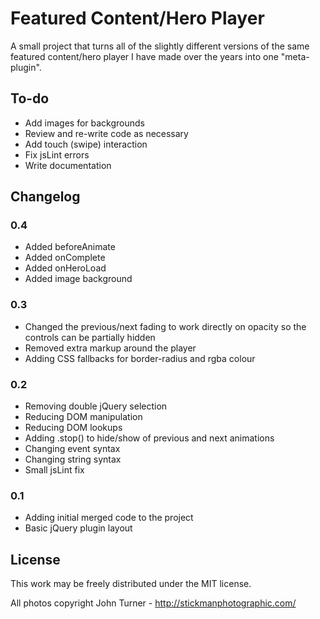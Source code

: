 Featured Content/Hero Player
====================

A small project that turns all of the slightly different versions of the same featured content/hero player I have made over the years into one "meta-plugin".

To-do
---------------------

- Add images for backgrounds
- Review and re-write code as necessary
- Add touch (swipe) interaction
- Fix jsLint errors
- Write documentation

Changelog
---------------------

### 0.4
- Added beforeAnimate
- Added onComplete
- Added onHeroLoad
- Added image background

### 0.3
- Changed the previous/next fading to work directly on opacity so the controls can be partially hidden
- Removed extra markup around the player
- Adding CSS fallbacks for border-radius and rgba colour

### 0.2
- Removing double jQuery selection
- Reducing DOM manipulation
- Reducing DOM lookups
- Adding .stop() to hide/show of previous and next animations
- Changing event syntax
- Changing string syntax
- Small jsLint fix

### 0.1
- Adding initial merged code to the project
- Basic jQuery plugin layout

License
---------------------

This work may be freely distributed under the MIT license.

All photos copyright John Turner - http://stickmanphotographic.com/